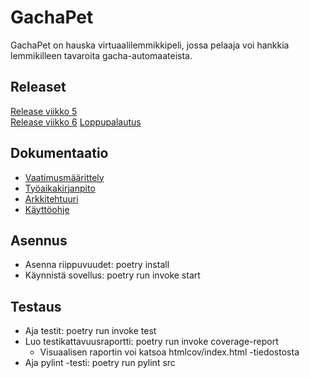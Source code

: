 # GachaPet
GachaPet on hauska virtuaalilemmikkipeli, jossa pelaaja voi hankkia lemmikilleen tavaroita gacha-automaateista.

## Releaset
[Release viikko 5](https://github.com/oonarauhala/ot-harjoitustyo/releases/tag/viikko5)  
[Release viikko 6](https://github.com/oonarauhala/ot-harjoitustyo/releases/tag/viikko6)
[Loppupalautus](https://github.com/oonarauhala/ot-harjoitustyo/releases/tag/loppupalautus)

## Dokumentaatio
* [Vaatimusmäärittely](https://github.com/oonarauhala/ot-harjoitustyo/blob/master/dokumentaatio/vaatimusmaarittely.md)
* [Työaikakirjanpito](https://github.com/oonarauhala/ot-harjoitustyo/blob/master/dokumentaatio/ty%C3%B6aikakirjanpito.md)
* [Arkkitehtuuri](https://github.com/oonarauhala/ot-harjoitustyo/blob/master/dokumentaatio/arkkitehtuuri.md)
* [Käyttöohje](https://github.com/oonarauhala/ot-harjoitustyo/blob/master/dokumentaatio/k%C3%A4ytt%C3%B6ohje.md)

## Asennus
* Asenna riippuvuudet: poetry install
* Käynnistä sovellus: poetry run invoke start

## Testaus
* Aja testit: poetry run invoke test
* Luo testikattavuusraportti: poetry run invoke coverage-report
    * Visuaalisen raportin voi katsoa htmlcov/index.html -tiedostosta
* Aja pylint -testi: poetry run pylint src